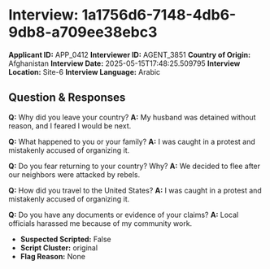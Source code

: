 # Interview: 1a1756d6-7148-4db6-9db8-a709ee38ebc3
**Applicant ID:** APP_0412
**Interviewer ID:** AGENT_3851
**Country of Origin:** Afghanistan
**Interview Date:** 2025-05-15T17:48:25.509795
**Interview Location:** Site-6
**Interview Language:** Arabic

## Question & Responses

**Q:** Why did you leave your country?
**A:** My husband was detained without reason, and I feared I would be next.

**Q:** What happened to you or your family?
**A:** I was caught in a protest and mistakenly accused of organizing it.

**Q:** Do you fear returning to your country? Why?
**A:** We decided to flee after our neighbors were attacked by rebels.

**Q:** How did you travel to the United States?
**A:** I was caught in a protest and mistakenly accused of organizing it.

**Q:** Do you have any documents or evidence of your claims?
**A:** Local officials harassed me because of my community work.

- **Suspected Scripted:** False
- **Script Cluster:** original
- **Flag Reason:** None